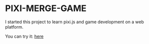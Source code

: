 # PIXI-MERGE-GAME
I started this project to learn pixi.js and game development on a web platform.

You can try it: [here](https://pancakephilarmonych.github.io/pixi-merge-game/)
